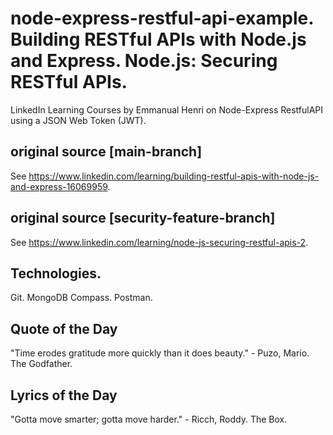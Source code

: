 # node-express-restful-api-example. Building RESTful APIs with Node.js and Express. Node.js: Securing RESTful APIs.
LinkedIn Learning Courses by Emmanual Henri on Node-Express RestfulAPI using a JSON Web Token (JWT).

## original source [main-branch]
See <https://www.linkedin.com/learning/building-restful-apis-with-node-js-and-express-16069959>.

## original source [security-feature-branch]
See <https://www.linkedin.com/learning/node-js-securing-restful-apis-2>.

## Technologies.
Git.
MongoDB Compass.
Postman.

## Quote of the Day
"Time erodes gratitude more quickly than it does beauty." - Puzo, Mario. The Godfather.

## Lyrics of the Day
"Gotta move smarter; gotta move harder." - Ricch, Roddy. The Box.
